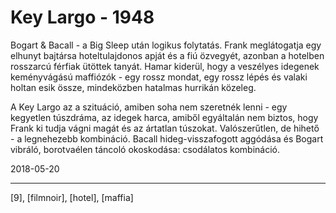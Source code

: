 # Key Largo - 1948

Bogart & Bacall - a Big Sleep után logikus folytatás. Frank meglátogatja egy elhunyt bajtársa hoteltulajdonos apját és a fiú özvegyét, azonban a hotelben rosszarcú férfiak ütöttek tanyát. Hamar kiderül, hogy a veszélyes idegenek keményvágású maffiózók - egy rossz mondat, egy rossz lépés és valaki holtan esik össze, mindeközben hatalmas hurrikán közeleg.

A Key Largo az a szituáció, amiben soha nem szeretnék lenni - egy kegyetlen túszdráma, az idegek harca, amiből egyáltalán nem biztos, hogy Frank ki tudja vágni magát és az ártatlan túszokat. Valószerűtlen, de hihető - a legnehezebb kombináció. Bacall hideg-visszafogott aggódása és Bogart vibráló, borotvaélen táncoló okoskodása: csodálatos kombináció.

2018-05-20

----

[9], [filmnoir], [hotel], [maffia]
